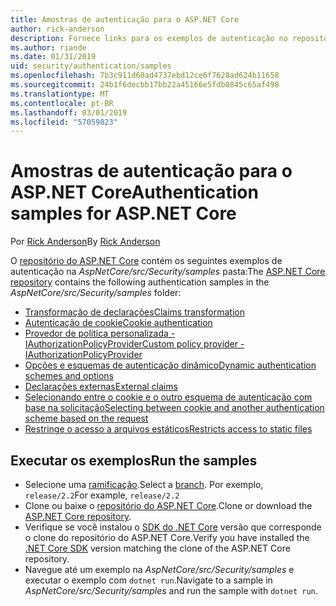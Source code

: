 ```yaml
---
title: Amostras de autenticação para o ASP.NET Core
author: rick-anderson
description: Fornece links para os exemplos de autenticação no repositório do ASP.NET Core.
ms.author: riande
ms.date: 01/31/2019
uid: security/authentication/samples
ms.openlocfilehash: 7b3c911d60ad4737ebd12ce6f7628ad624b11658
ms.sourcegitcommit: 24b1f6decbb17bb22a45166e5fdb0845c65af498
ms.translationtype: MT
ms.contentlocale: pt-BR
ms.lasthandoff: 03/01/2019
ms.locfileid: "57059823"
---
```

# <a name="authentication-samples-for-aspnet-core"></a><span data-ttu-id="ec681-103">Amostras de autenticação para o ASP.NET Core</span><span class="sxs-lookup"><span data-stu-id="ec681-103">Authentication samples for ASP.NET Core</span></span>

<span data-ttu-id="ec681-104">Por [Rick Anderson](https://twitter.com/RickAndMSFT)</span><span class="sxs-lookup"><span data-stu-id="ec681-104">By [Rick Anderson](https://twitter.com/RickAndMSFT)</span></span>

<span data-ttu-id="ec681-105">O [repositório do ASP.NET Core](https://github.com/aspnet/AspNetCore) contém os seguintes exemplos de autenticação na *AspNetCore/src/Security/samples* pasta:</span><span class="sxs-lookup"><span data-stu-id="ec681-105">The [ASP.NET Core repository](https://github.com/aspnet/AspNetCore) contains the following authentication samples in the *AspNetCore/src/Security/samples* folder:</span></span>

* [<span data-ttu-id="ec681-106">Transformação de declarações</span><span class="sxs-lookup"><span data-stu-id="ec681-106">Claims transformation</span></span>](https://github.com/aspnet/AspNetCore/tree/release/2.2/src/Security/samples/ClaimsTransformation)
* [<span data-ttu-id="ec681-107">Autenticação de cookie</span><span class="sxs-lookup"><span data-stu-id="ec681-107">Cookie authentication</span></span>](https://github.com/aspnet/AspNetCore/tree/release/2.2/src/Security/samples/Cookies)
* [<span data-ttu-id="ec681-108">Provedor de política personalizada - IAuthorizationPolicyProvider</span><span class="sxs-lookup"><span data-stu-id="ec681-108">Custom policy provider - IAuthorizationPolicyProvider</span></span>](https://github.com/aspnet/AspNetCore/tree/release/2.2/src/Security/samples/CustomPolicyProvider)
* [<span data-ttu-id="ec681-109">Opções e esquemas de autenticação dinâmico</span><span class="sxs-lookup"><span data-stu-id="ec681-109">Dynamic authentication schemes and options</span></span>](https://github.com/aspnet/AspNetCore/tree/release/2.2/src/Security/samples/DynamicSchemes)
* [<span data-ttu-id="ec681-110">Declarações externas</span><span class="sxs-lookup"><span data-stu-id="ec681-110">External claims</span></span>](https://github.com/aspnet/AspNetCore/tree/release/2.2/src/Security/samples/Identity.ExternalClaims)
* [<span data-ttu-id="ec681-111">Selecionando entre o cookie e o outro esquema de autenticação com base na solicitação</span><span class="sxs-lookup"><span data-stu-id="ec681-111">Selecting between cookie and another authentication scheme based on the request</span></span>](https://github.com/aspnet/AspNetCore/tree/release/2.2/src/Security/samples/PathSchemeSelection)
* [<span data-ttu-id="ec681-112">Restringe o acesso a arquivos estáticos</span><span class="sxs-lookup"><span data-stu-id="ec681-112">Restricts access to static files</span></span>](https://github.com/aspnet/AspNetCore/tree/release/2.2/src/Security/samples/StaticFilesAuth)

## <a name="run-the-samples"></a><span data-ttu-id="ec681-113">Executar os exemplos</span><span class="sxs-lookup"><span data-stu-id="ec681-113">Run the samples</span></span>

* <span data-ttu-id="ec681-114">Selecione uma [ramificação](https://github.com/aspnet/AspNetCore).</span><span class="sxs-lookup"><span data-stu-id="ec681-114">Select a [branch](https://github.com/aspnet/AspNetCore).</span></span> <span data-ttu-id="ec681-115">Por exemplo, `release/2.2`</span><span class="sxs-lookup"><span data-stu-id="ec681-115">For example, `release/2.2`</span></span>
* <span data-ttu-id="ec681-116">Clone ou baixe o [repositório do ASP.NET Core](https://github.com/aspnet/AspNetCore).</span><span class="sxs-lookup"><span data-stu-id="ec681-116">Clone or download the [ASP.NET Core repository](https://github.com/aspnet/AspNetCore).</span></span>
* <span data-ttu-id="ec681-117">Verifique se você instalou o [SDK do .NET Core](https://www.microsoft.com/net/download/all) versão que corresponde o clone do repositório do ASP.NET Core.</span><span class="sxs-lookup"><span data-stu-id="ec681-117">Verify you have installed the [.NET Core SDK](https://www.microsoft.com/net/download/all) version matching the clone of the ASP.NET Core repository.</span></span>
* <span data-ttu-id="ec681-118">Navegue até um exemplo na *AspNetCore/src/Security/samples* e executar o exemplo com `dotnet run`.</span><span class="sxs-lookup"><span data-stu-id="ec681-118">Navigate to a sample in *AspNetCore/src/Security/samples* and run the sample with `dotnet run`.</span></span>
